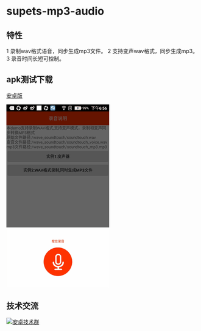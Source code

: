 # supets-mp3-audio

## 特性

1 录制wav格式语音，同步生成mp3文件。
2 支持变声wav格式，同步生成mp3。
3  录音时间长短可控制。

## apk测试下载

[安卓版](https://raw.githubusercontent.com/supets-open/supets-mp3-audio/master/doc/app-debug.apk)

![demo](https://raw.githubusercontent.com/supets-open/supets-mp3-audio/master/doc/demo.gif)

## 技术交流

<a target="_blank" href="//shang.qq.com/wpa/qunwpa?idkey=1616806c22843f5f6ad5470c9ca3df2afb4c9a5295ce477508fa5bc2fa819ef1"><img border="0" src="//pub.idqqimg.com/wpa/images/group.png" alt="安卓技术群" title="安卓技术群"></a>


